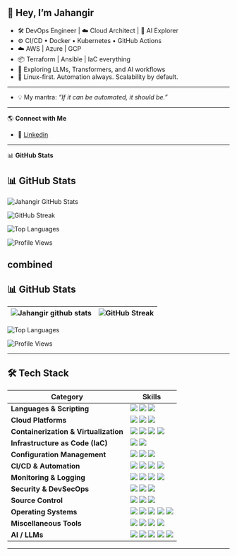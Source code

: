 ## 👋 Hey, I’m **Jahangir**  

- 🛠 DevOps Engineer | ☁️ Cloud Architect | 🤖 AI Explorer  
- ⚙️ CI/CD • Docker • Kubernetes • GitHub Actions  
- ☁️ AWS | Azure | GCP  
- 📦 Terraform | Ansible | IaC everything  
- 🧠 Exploring LLMs, Transformers, and AI workflows  
- 🐧 Linux-first. Automation always. Scalability by default.  

---

- 💡 My mantra: *“If it can be automated, it should be.”*

---

🌎 **Connect with Me**  
- 🔗 [Linkedin](https://www.linkedin.com/in/jahangir-a-45886428a/) 

---
📊 **GitHub Stats** 

## 📊 GitHub Stats

![Jahangir GitHub Stats](https://github-readme-stats.vercel.app/api?username=jahangir842&rank_icon=percentile&show_icons=true&theme=tokyonight&border_radius=8)  

![GitHub Streak](https://github-readme-streak-stats.herokuapp.com/?user=jahangir842&theme=tokyonight&border_radius=8)

![Top Languages](https://github-readme-stats.vercel.app/api/top-langs/?username=jahangir842&layout=compact&theme=tokyonight)

![Profile Views](https://komarev.com/ghpvc/?username=jahangir842&label=Profile%20Views&color=0e75b6&style=flat)


## combined

## 📊 GitHub Stats

| ![Jahangir github stats](https://github-readme-stats.vercel.app/api?username=jahangir842&rank_icon=percentile&show_icons=true&theme=tokyonight&bg_color=fff&title_color=0a1931&icon_color=0a1931&text_color=0A0209&border_color=0A0209&border_radius=8) | ![GitHub Streak](https://github-readme-streak-stats.herokuapp.com/?user=jahangir842&theme=tokyonight&border_radius=8) |
| -- | -- |
![Top Languages](https://github-readme-stats.vercel.app/api/top-langs/?username=jahangir842&layout=compact&theme=tokyonight)

![Profile Views](https://komarev.com/ghpvc/?username=jahangir842&label=Profile%20Views&color=0e75b6&style=flat)


---

## 🛠 **Tech Stack** 

| Category        | Skills        |
|-----------------|---------------|
| **Languages & Scripting** | <img src="https://img.shields.io/badge/Python-3776AB?style=for-the-badge&logo=python&logoColor=white"/> <img src="https://img.shields.io/badge/Bash-121011?style=for-the-badge&logo=gnu-bash&logoColor=white"/> <img src="https://img.shields.io/badge/YAML-000000?style=for-the-badge&logo=yaml&logoColor=white"/> |
| **Cloud Platforms** | <img src="https://img.shields.io/badge/AWS-232F3E?style=for-the-badge&logo=amazon-aws&logoColor=white"/> <img src="https://img.shields.io/badge/Azure-0078D4?style=for-the-badge&logo=microsoft-azure&logoColor=white"/> <img src="https://img.shields.io/badge/GCP-4285F4?style=for-the-badge&logo=google-cloud&logoColor=white"/> |
| **Containerization & Virtualization** | <img src="https://img.shields.io/badge/Docker-2496ED?style=for-the-badge&logo=docker&logoColor=white"/> <img src="https://img.shields.io/badge/Kubernetes-326CE5?style=for-the-badge&logo=kubernetes&logoColor=white"/> <img src="https://img.shields.io/badge/Singularity-009FDA?style=for-the-badge&logo=singularity&logoColor=white"/> <img src="https://img.shields.io/badge/Vagrant-1868F2?style=for-the-badge&logo=vagrant&logoColor=white"/> |
| **Infrastructure as Code (IaC)** | <img src="https://img.shields.io/badge/Terraform-623CE4?style=for-the-badge&logo=terraform&logoColor=white"/> <img src="https://img.shields.io/badge/CloudFormation-FF4F8B?style=for-the-badge&logo=aws-cloudformation&logoColor=white"/> |
| **Configuration Management** | <img src="https://img.shields.io/badge/Ansible-EE0000?style=for-the-badge&logo=ansible&logoColor=white"/> <img src="https://img.shields.io/badge/Chef-6D6D6D?style=for-the-badge&logo=chef&logoColor=white"/> <img src="https://img.shields.io/badge/Puppet-FFAE1A?style=for-the-badge&logo=puppet&logoColor=white"/> |
| **CI/CD & Automation** | <img src="https://img.shields.io/badge/GitHub_Actions-2088FF?style=for-the-badge&logo=github-actions&logoColor=white"/> <img src="https://img.shields.io/badge/GitLab_CI-FC6D26?style=for-the-badge&logo=gitlab&logoColor=white"/> <img src="https://img.shields.io/badge/Jenkins-D24939?style=for-the-badge&logo=jenkins&logoColor=white"/> <img src="https://img.shields.io/badge/ArgoCD-EF7B4D?style=for-the-badge&logo=argo&logoColor=white"/> |
| **Monitoring & Logging** | <img src="https://img.shields.io/badge/Prometheus-E6522C?style=for-the-badge&logo=prometheus&logoColor=white"/> <img src="https://img.shields.io/badge/Grafana-F46800?style=for-the-badge&logo=grafana&logoColor=white"/> <img src="https://img.shields.io/badge/ELK-005571?style=for-the-badge&logo=elastic-stack&logoColor=white"/> <img src="https://img.shields.io/badge/Zabbix-CC0000?style=for-the-badge&logo=zabbix&logoColor=white"/> |
| **Security & DevSecOps** | <img src="https://img.shields.io/badge/HashiCorp_Vault-000000?style=for-the-badge&logo=vault&logoColor=white"/> <img src="https://img.shields.io/badge/Snyk-4C4A73?style=for-the-badge&logo=snyk&logoColor=white"/> <img src="https://img.shields.io/badge/Trivy-9D38BD?style=for-the-badge&logo=trivy&logoColor=white"/> |
| **Source Control** | <img src="https://img.shields.io/badge/Git-E44C30?style=for-the-badge&logo=git&logoColor=white"/> <img src="https://img.shields.io/badge/GitHub-000000?style=for-the-badge&logo=github&logoColor=white"/> <img src="https://img.shields.io/badge/Bitbucket-0052CC?style=for-the-badge&logo=bitbucket&logoColor=white"/> |
| **Operating Systems** | <img src="https://img.shields.io/badge/Linux-FCC624?style=for-the-badge&logo=linux&logoColor=black"/> <img src="https://img.shields.io/badge/Ubuntu-E95420?style=for-the-badge&logo=ubuntu&logoColor=white"/> <img src="https://img.shields.io/badge/CentOS-262577?style=for-the-badge&logo=centos&logoColor=white"/> <img src="https://img.shields.io/badge/Rocky_Linux-10B981?style=for-the-badge&logo=rockylinux&logoColor=white"/> <img src="https://img.shields.io/badge/AlmaLinux-16A1DC?style=for-the-badge&logo=almalinux&logoColor=white"/> |
| **Miscellaneous Tools** | <img src="https://img.shields.io/badge/Tmux-1BB91F?style=for-the-badge&logo=tmux&logoColor=white"/> <img src="https://img.shields.io/badge/Nginx-009639?style=for-the-badge&logo=nginx&logoColor=white"/> <img src="https://img.shields.io/badge/Apache-CA2132?style=for-the-badge&logo=apache&logoColor=white"/> <img src="https://img.shields.io/badge/Curl-00599C?style=for-the-badge&logo=curl&logoColor=white"/> |
| **AI / LLMs** | <img src="https://img.shields.io/badge/HuggingFace-FFD21F?style=for-the-badge&logo=huggingface&logoColor=black"/> <img src="https://img.shields.io/badge/Transformers-000000?style=for-the-badge&logo=openai&logoColor=white"/> <img src="https://img.shields.io/badge/OpenAI-412991?style=for-the-badge&logo=openai&logoColor=white"/> <img src="https://img.shields.io/badge/Scikit--learn-F7931E?style=for-the-badge&logo=scikit-learn&logoColor=white"/> <img src="https://img.shields.io/badge/Qdrant-FF6565?style=for-the-badge&logo=qdrant&logoColor=white"/> |

---

